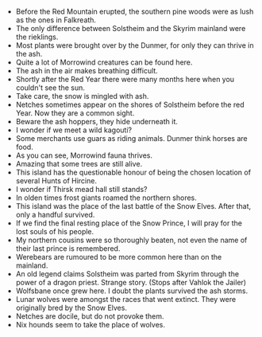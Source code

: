 - Before the Red Mountain erupted, the southern pine woods were as lush as the ones in Falkreath.
- The only difference between Solstheim and the Skyrim mainland were the rieklings.
- Most plants were brought over by the Dunmer, for only they can thrive in the ash.
- Quite a lot of Morrowind creatures can be found here.
- The ash in the air makes breathing difficult.
- Shortly after the Red Year there were many months here when you couldn't see the sun.
- Take care, the snow is mingled with ash.
- Netches sometimes appear on the shores of Solstheim before the red Year. Now they are a common sight.
- Beware the ash hoppers, they hide underneath it.
- I wonder if we meet a wild kagouti?
- Some merchants use guars as riding animals. Dunmer think horses are food.
- As you can see, Morrowind fauna thrives.
- Amazing that some trees are still alive.
- This island has the questionable honour of being the chosen location of several Hunts of Hircine.
- I wonder if Thirsk mead hall still stands?
- In olden times frost giants roamed the northern shores.
- This island was the place of the last battle of the Snow Elves. After that, only a handful survived.
- If we find the final resting place of the Snow Prince, I will pray for the lost souls of his people.
- My northern cousins were so thoroughly beaten, not even the name of their last prince is remembered.
- Werebears are rumoured to be more common here than on the mainland.
- An old legend claims Solstheim was parted from Skyrim through the power of a dragon priest. Strange story. (Stops after Vahlok the Jailer)
- Wolfsbane once grew here. I doubt the plants survived the ash storms.
- Lunar wolves were amongst the races that went extinct. They were originally bred by the Snow Elves.
- Netches are docile, but do not provoke them.
- Nix hounds seem to take the place of wolves.
